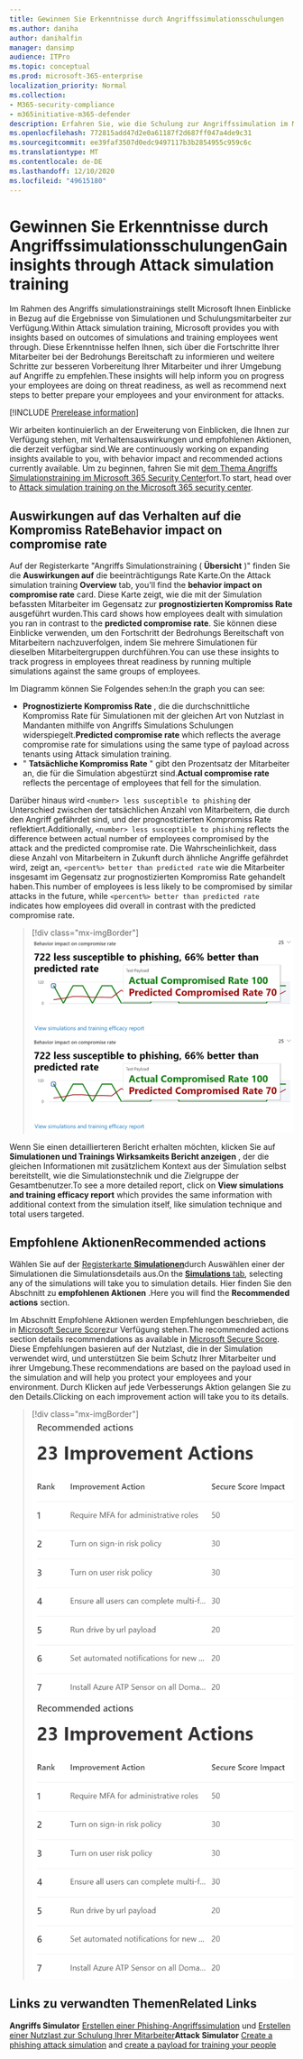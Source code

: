 ```yaml
---
title: Gewinnen Sie Erkenntnisse durch Angriffssimulationsschulungen
ms.author: daniha
author: danihalfin
manager: dansimp
audience: ITPro
ms.topic: conceptual
ms.prod: microsoft-365-enterprise
localization_priority: Normal
ms.collection:
- M365-security-compliance
- m365initiative-m365-defender
description: Erfahren Sie, wie die Schulung zur Angriffssimulation im Microsoft 365-Sicherheitscenter Mitarbeiter betrifft und Einblicke in Simulations-und Schulungsergebnisse erhält.
ms.openlocfilehash: 772815add47d2e0a61187f2d687ff047a4de9c31
ms.sourcegitcommit: ee39faf3507d0edc9497117b3b2854955c959c6c
ms.translationtype: MT
ms.contentlocale: de-DE
ms.lasthandoff: 12/10/2020
ms.locfileid: "49615180"
---
```

# <a name="gain-insights-through-attack-simulation-training"></a><span data-ttu-id="f8d9b-103">Gewinnen Sie Erkenntnisse durch Angriffssimulationsschulungen</span><span class="sxs-lookup"><span data-stu-id="f8d9b-103">Gain insights through Attack simulation training</span></span>

<span data-ttu-id="f8d9b-104">Im Rahmen des Angriffs simulationstrainings stellt Microsoft Ihnen Einblicke in Bezug auf die Ergebnisse von Simulationen und Schulungsmitarbeiter zur Verfügung.</span><span class="sxs-lookup"><span data-stu-id="f8d9b-104">Within Attack simulation training, Microsoft provides you with insights based on outcomes of simulations and training employees went through.</span></span> <span data-ttu-id="f8d9b-105">Diese Erkenntnisse helfen Ihnen, sich über die Fortschritte Ihrer Mitarbeiter bei der Bedrohungs Bereitschaft zu informieren und weitere Schritte zur besseren Vorbereitung Ihrer Mitarbeiter und ihrer Umgebung auf Angriffe zu empfehlen.</span><span class="sxs-lookup"><span data-stu-id="f8d9b-105">These insights will help inform you on progress your employees are doing on threat readiness, as well as recommend next steps to better prepare your employees and your environment for attacks.</span></span>

[!INCLUDE [Prerelease information](../includes/prerelease.md)]

<span data-ttu-id="f8d9b-106">Wir arbeiten kontinuierlich an der Erweiterung von Einblicken, die Ihnen zur Verfügung stehen, mit Verhaltensauswirkungen und empfohlenen Aktionen, die derzeit verfügbar sind.</span><span class="sxs-lookup"><span data-stu-id="f8d9b-106">We are continuously working on expanding insights available to you, with behavior impact and recommended actions currently available.</span></span>
<span data-ttu-id="f8d9b-107">Um zu beginnen, fahren Sie mit [dem Thema Angriffs Simulationstraining im Microsoft 365 Security Center](https://security.microsoft.com/attacksimulator?viewid=overview)fort.</span><span class="sxs-lookup"><span data-stu-id="f8d9b-107">To start, head over to [Attack simulation training on the Microsoft 365 security center](https://security.microsoft.com/attacksimulator?viewid=overview).</span></span>

## <a name="behavior-impact-on-compromise-rate"></a><span data-ttu-id="f8d9b-108">Auswirkungen auf das Verhalten auf die Kompromiss Rate</span><span class="sxs-lookup"><span data-stu-id="f8d9b-108">Behavior impact on compromise rate</span></span>

<span data-ttu-id="f8d9b-109">Auf der Registerkarte "Angriffs Simulationstraining ( **Übersicht** )" finden Sie die **Auswirkungen auf** die beeinträchtigungs Rate Karte.</span><span class="sxs-lookup"><span data-stu-id="f8d9b-109">On the Attack simulation training **Overview** tab, you'll find the **behavior impact on compromise rate** card.</span></span> <span data-ttu-id="f8d9b-110">Diese Karte zeigt, wie die mit der Simulation befassten Mitarbeiter im Gegensatz zur **prognostizierten Kompromiss Rate** ausgeführt wurden.</span><span class="sxs-lookup"><span data-stu-id="f8d9b-110">This card shows how employees dealt with simulation you ran in contrast to the **predicted compromise rate**.</span></span> <span data-ttu-id="f8d9b-111">Sie können diese Einblicke verwenden, um den Fortschritt der Bedrohungs Bereitschaft von Mitarbeitern nachzuverfolgen, indem Sie mehrere Simulationen für dieselben Mitarbeitergruppen durchführen.</span><span class="sxs-lookup"><span data-stu-id="f8d9b-111">You can use these insights to track progress in employees threat readiness by running multiple simulations against the same groups of employees.</span></span>

<span data-ttu-id="f8d9b-112">Im Diagramm können Sie Folgendes sehen:</span><span class="sxs-lookup"><span data-stu-id="f8d9b-112">In the graph you can see:</span></span>

- <span data-ttu-id="f8d9b-113">**Prognostizierte Kompromiss Rate** , die die durchschnittliche Kompromiss Rate für Simulationen mit der gleichen Art von Nutzlast in Mandanten mithilfe von Angriffs Simulations Schulungen widerspiegelt.</span><span class="sxs-lookup"><span data-stu-id="f8d9b-113">**Predicted compromise rate** which reflects the average compromise rate for simulations using the same type of payload across tenants using Attack simulation training.</span></span>
- <span data-ttu-id="f8d9b-114">" **Tatsächliche Kompromiss Rate** " gibt den Prozentsatz der Mitarbeiter an, die für die Simulation abgestürzt sind.</span><span class="sxs-lookup"><span data-stu-id="f8d9b-114">**Actual compromise rate** reflects the percentage of employees that fell for the simulation.</span></span>

<span data-ttu-id="f8d9b-115">Darüber hinaus wird `<number> less susceptible to phishing` der Unterschied zwischen der tatsächlichen Anzahl von Mitarbeitern, die durch den Angriff gefährdet sind, und der prognostizierten Kompromiss Rate reflektiert.</span><span class="sxs-lookup"><span data-stu-id="f8d9b-115">Additionally, `<number> less susceptible to phishing` reflects the difference between actual number of employees compromised by the attack and the predicted compromise rate.</span></span> <span data-ttu-id="f8d9b-116">Die Wahrscheinlichkeit, dass diese Anzahl von Mitarbeitern in Zukunft durch ähnliche Angriffe gefährdet wird, zeigt an, `<percent%> better than predicted rate` wie die Mitarbeiter insgesamt im Gegensatz zur prognostizierten Kompromiss Rate gehandelt haben.</span><span class="sxs-lookup"><span data-stu-id="f8d9b-116">This number of employees is less likely to be compromised by similar attacks in the future, while `<percent%> better than predicted rate` indicates how employees did overall in contrast with the predicted compromise rate.</span></span>

> [!div class="mx-imgBorder"]
> <span data-ttu-id="f8d9b-117">![Übersicht über das Verhalten Impact Card on Attack Simulation Training](../../media/attack-sim-preview-behavior-impact-card.png)</span><span class="sxs-lookup"><span data-stu-id="f8d9b-117">![Behavior impact card on Attack simulation training overview](../../media/attack-sim-preview-behavior-impact-card.png)</span></span>

<span data-ttu-id="f8d9b-118">Wenn Sie einen detaillierteren Bericht erhalten möchten, klicken Sie auf **Simulationen und Trainings Wirksamkeits Bericht anzeigen** , der die gleichen Informationen mit zusätzlichem Kontext aus der Simulation selbst bereitstellt, wie die Simulationstechnik und die Zielgruppe der Gesamtbenutzer.</span><span class="sxs-lookup"><span data-stu-id="f8d9b-118">To see a more detailed report, click on **View simulations and training efficacy report** which provides the same information with additional context from the simulation itself, like simulation technique and total users targeted.</span></span>

## <a name="recommended-actions"></a><span data-ttu-id="f8d9b-119">Empfohlene Aktionen</span><span class="sxs-lookup"><span data-stu-id="f8d9b-119">Recommended actions</span></span>

<span data-ttu-id="f8d9b-120">Wählen Sie auf der [Registerkarte **Simulationen**](https://security.microsoft.com/attacksimulator?viewid=simulations)durch Auswählen einer der Simulationen die Simulationsdetails aus.</span><span class="sxs-lookup"><span data-stu-id="f8d9b-120">On the [**Simulations** tab](https://security.microsoft.com/attacksimulator?viewid=simulations), selecting any of the simulations will take you to simulation details.</span></span> <span data-ttu-id="f8d9b-121">Hier finden Sie den Abschnitt zu **empfohlenen Aktionen** .</span><span class="sxs-lookup"><span data-stu-id="f8d9b-121">Here you will find the **Recommended actions** section.</span></span>

<span data-ttu-id="f8d9b-122">Im Abschnitt Empfohlene Aktionen werden Empfehlungen beschrieben, die in [Microsoft Secure Score](../mtp/microsoft-secure-score.md)zur Verfügung stehen.</span><span class="sxs-lookup"><span data-stu-id="f8d9b-122">The recommended actions section details recommendations as available in [Microsoft Secure Score](../mtp/microsoft-secure-score.md).</span></span> <span data-ttu-id="f8d9b-123">Diese Empfehlungen basieren auf der Nutzlast, die in der Simulation verwendet wird, und unterstützen Sie beim Schutz Ihrer Mitarbeiter und ihrer Umgebung.</span><span class="sxs-lookup"><span data-stu-id="f8d9b-123">These recommendations are based on the payload used in the simulation and will help you protect your employees and your environment.</span></span> <span data-ttu-id="f8d9b-124">Durch Klicken auf jede Verbesserungs Aktion gelangen Sie zu den Details.</span><span class="sxs-lookup"><span data-stu-id="f8d9b-124">Clicking on each improvement action will take you to its details.</span></span>

> [!div class="mx-imgBorder"]
> <span data-ttu-id="f8d9b-125">![Abschnitt "Empfehlungs Aktionen" bei Angriffs Simulationstraining](../../media/attack-sim-preview-recommended-actions.png)</span><span class="sxs-lookup"><span data-stu-id="f8d9b-125">![Recommendation actions section on Attack simulation training](../../media/attack-sim-preview-recommended-actions.png)</span></span>

## <a name="related-links"></a><span data-ttu-id="f8d9b-126">Links zu verwandten Themen</span><span class="sxs-lookup"><span data-stu-id="f8d9b-126">Related Links</span></span>

<span data-ttu-id="f8d9b-127">**Angriffs Simulator** [Erstellen einer Phishing-Angriffssimulation](attack-simulation-training.md) und [Erstellen einer Nutzlast zur Schulung Ihrer Mitarbeiter](attack-simulation-training-payloads.md)</span><span class="sxs-lookup"><span data-stu-id="f8d9b-127">**Attack Simulator** [Create a phishing attack simulation](attack-simulation-training.md) and [create a payload for training your people](attack-simulation-training-payloads.md)</span></span>
